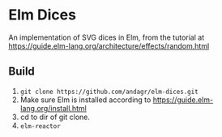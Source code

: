 # Elm Dices
An implementation of SVG dices in Elm, from the tutorial at https://guide.elm-lang.org/architecture/effects/random.html

## Build
1. `git clone https://github.com/andagr/elm-dices.git`
1. Make sure Elm is installed according to https://guide.elm-lang.org/install.html
1. cd to dir of git clone.
1. `elm-reactor`
